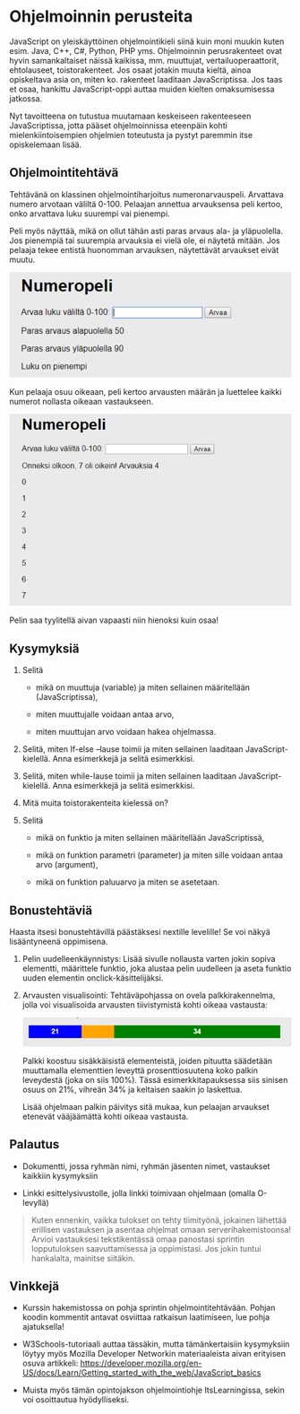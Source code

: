 # Ohjelmoinnin perusteita

JavaScript on yleiskäyttöinen ohjelmointikieli siinä kuin moni muukin kuten
esim. Java, C++, C\#, Python, PHP yms. Ohjelmoinnin perusrakenteet ovat hyvin
samankaltaiset näissä kaikissa, mm. muuttujat, vertailuoperaattorit,
ehtolauseet, toistorakenteet. Jos osaat jotakin muuta kieltä, ainoa opiskeltava
asia on, miten ko. rakenteet laaditaan JavaScriptissa. Jos taas et osaa,
hankittu JavaScript-oppi auttaa muiden kielten omaksumisessa jatkossa.

Nyt tavoitteena on tutustua muutamaan keskeiseen rakenteeseen JavaScriptissa,
jotta pääset ohjelmoinnissa eteenpäin kohti mielenkiintoisempien ohjelmien
toteutusta ja pystyt paremmin itse opiskelemaan lisää.

## Ohjelmointitehtävä

Tehtävänä on klassinen ohjelmointiharjoitus numeronarvauspeli. Arvattava numero
arvotaan väliltä 0-100. Pelaajan annettua arvauksensa peli kertoo, onko
arvattava luku suurempi vai pienempi.

Peli myös näyttää, mikä on ollut tähän asti paras arvaus ala- ja yläpuolella.
Jos pienempiä tai suurempia arvauksia ei vielä ole, ei näytetä mitään. Jos
pelaaja tekee entistä huonomman arvauksen, näytettävät arvaukset eivät muutu.

![](media/ee8807cb4299af76de85222d755a2f04.png)

Kun pelaaja osuu oikeaan, peli kertoo arvausten määrän ja luettelee kaikki
numerot nollasta oikeaan vastaukseen.

![](media/2702b5127e7fd62fe2db52d8489eca04.png)

Pelin saa tyylitellä aivan vapaasti niin hienoksi kuin osaa!

## Kysymyksiä

1.  Selitä

    -   mikä on muuttuja (variable) ja miten sellainen määritellään
        (JavaScriptissa),

    -   miten muuttujalle voidaan antaa arvo,

    -   miten muuttujan arvo voidaan hakea ohjelmassa.

2.  Selitä, miten If-else –lause toimii ja miten sellainen laaditaan
    JavaScript-kielellä. Anna esimerkkejä ja selitä esimerkkisi.

3.  Selitä, miten while-lause toimii ja miten sellainen laaditaan
    JavaScript-kielellä. Anna esimerkkejä ja selitä esimerkkisi.

4.  Mitä muita toistorakenteita kielessä on?

5.  Selitä

    -   mikä on funktio ja miten sellainen määritellään JavaScriptissä,

    -   mikä on funktion parametri (parameter) ja miten sille voidaan antaa arvo
        (argument),

    -   mikä on funktion paluuarvo ja miten se asetetaan.

## Bonustehtäviä

Haasta itsesi bonustehtävillä päästäksesi nextille levelille! Se voi näkyä lisääntyneenä oppimisena.

1.  Pelin uudelleenkäynnistys: Lisää sivulle nollausta varten jokin sopiva
    elementti, määrittele funktio, joka alustaa pelin uudelleen ja aseta funktio
    uuden elementin onclick-käsittelijäksi.

2.  Arvausten visualisointi: Tehtäväpohjassa on ovela palkkirakennelma, jolla
    voi visualisoida arvausten tiivistymistä kohti oikeaa vastausta:

    ![](media/d295121127047a60f5321f1c0f2eda27.png)

    Palkki koostuu sisäkkäisistä elementeistä, joiden pituutta säädetään
    muuttamalla elementtien leveyttä prosenttiosuutena koko palkin leveydestä
    (joka on siis 100%). Tässä esimerkkitapauksessa siis sinisen osuus on 21%,
    vihreän 34% ja keltaisen saakin jo laskettua.

    Lisää ohjelmaan palkin päivitys sitä mukaa, kun pelaajan arvaukset etenevät
    vääjäämättä kohti oikeaa vastausta.

## Palautus

-   Dokumentti, jossa ryhmän nimi, ryhmän jäsenten nimet, vastaukset kaikkiin
    kysymyksiin

-   Linkki esittelysivustolle, jolla linkki toimivaan ohjelmaan (omalla
    O-levyllä)

>   Kuten ennenkin, vaikka tulokset on tehty tiimityönä, jokainen lähettää
>   erillisen vastauksen ja asentaa ohjelmat omaan serverihakemistoonsa! Arvioi
>   vastauksesi tekstikentässä omaa panostasi sprintin lopputuloksen
>   saavuttamisessa ja oppimistasi. Jos jokin tuntui hankalalta, mainitse
>   siitäkin.

## Vinkkejä

-   Kurssin hakemistossa on pohja sprintin ohjelmointitehtävään. Pohjan koodin
    kommentit antavat osviittaa ratkaisun laatimiseen, lue pohja ajatuksella!

-   W3Schools-tutoriaali auttaa tässäkin, mutta tämänkertaisiin kysymyksiin
    löytyy myös Mozilla Developer Networkin materiaaleista aivan erityisen osuva
    artikkeli:
    <https://developer.mozilla.org/en-US/docs/Learn/Getting_started_with_the_web/JavaScript_basics>

-   Muista myös tämän opintojakson ohjelmointiohje ItsLearningissa, sekin voi
    osoittautua hyödylliseksi.

